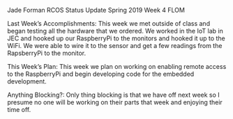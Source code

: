 Jade Forman
RCOS Status Update
Spring 2019
Week 4
FLOM

Last Week’s Accomplishments:
This week we met outside of class and began testing all the hardware that we ordered.  We worked in the IoT lab in JEC and hooked up our RaspberryPi to the monitors and hooked it up to the WiFi.  We were able to wire it to the sensor and get a few readings from the RapsberryPi to the monitor.
    
This Week’s Plan:
This week we plan on working on enabling remote access to the RaspberryPi and begin developing code for the embedded development.

Anything Blocking?:
Only thing blocking is that we have off next week so I presume no one will be working on their parts that week and enjoying their time off.